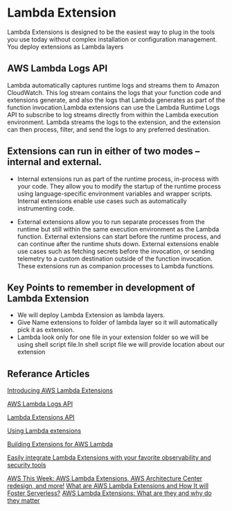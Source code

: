 # Lambda Extension
Lambda Extensions is designed to be the easiest way to plug in the tools you use today without complex installation or configuration management. You deploy extensions as Lambda layers

## AWS Lambda Logs API
Lambda automatically captures runtime logs and streams them to Amazon CloudWatch. This log stream contains the logs that your function code and extensions generate, and also the logs that Lambda generates as part of the function invocation.Lambda extensions can use the Lambda Runtime Logs API to subscribe to log streams directly from within the Lambda execution environment. Lambda streams the logs to the extension, and the extension can then process, filter, and send the logs to any preferred destination.



## Extensions can run in either of two modes – internal and external.

* Internal extensions run as part of the runtime process, in-process with your code. They allow you to modify the startup of the runtime process using language-specific environment variables and wrapper scripts. Internal extensions enable use cases such as automatically instrumenting code.

* External extensions allow you to run separate processes from the runtime but still within the same execution environment as the Lambda function. External extensions can start before the runtime process, and can continue after the runtime shuts down. External extensions enable use cases such as fetching secrets before the invocation, or sending telemetry to a custom destination outside of the function invocation. These extensions run as companion processes to Lambda functions.



## Key Points to remember in development of Lambda Extension

* We will deploy Lambda Extension as lambda layers.
* Give Name extensions to folder of lambda layer so it will automatically pick it as extension.
* Lambda look only for one file in your extension folder so we will be using shell script file.In shell script file we will provide location about our extension

## Referance Articles
[Introducing AWS Lambda Extensions](https://aws.amazon.com/blogs/compute/introducing-aws-lambda-extensions-in-preview/)

[AWS Lambda Logs API](https://docs.aws.amazon.com/lambda/latest/dg/runtimes-logs-api.html)

[Lambda Extensions API](https://docs.aws.amazon.com/lambda/latest/dg/runtimes-extensions-api.html)

[Using Lambda extensions](https://docs.aws.amazon.com/lambda/latest/dg/using-extensions.html)

[Building Extensions for AWS Lambda](https://aws.amazon.com/blogs/compute/building-extensions-for-aws-lambda-in-preview/)

[Easily integrate Lambda Extensions with your favorite observability and security tools](https://www.youtube.com/watch?v=6XIIKSJpMIQ&ab_channel=ServerlessLand)

[AWS This Week: AWS Lambda Extensions, AWS Architecture Center redesign, and more!](https://www.youtube.com/watch?v=Kd9OQWJCpV4&ab_channel=ACloudGuru)
[What are AWS Lambda Extensions and How It will Foster Serverless?](https://blog.thundra.io/what-are-aws-lambda-extensions-and-how-it-will-foster-serverless)
[AWS Lambda Extensions: What are they and why do they matter](https://lumigo.io/blog/aws-lambda-extensions-what-are-they-and-why-do-they-matter/)
